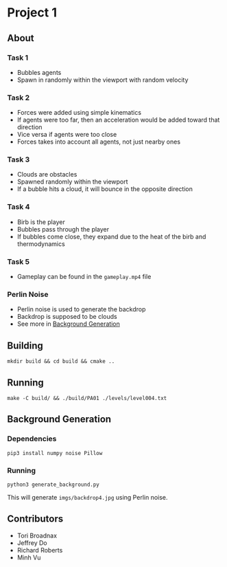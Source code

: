 # Project 1

## About

### Task 1
- Bubbles agents
- Spawn in randomly within the viewport with random velocity

### Task 2
- Forces were added using simple kinematics
- If agents were too far, then an acceleration would be added toward that direction
- Vice versa if agents were too close
- Forces takes into account all agents, not just nearby ones

### Task 3
- Clouds are obstacles
- Spawned randomly within the viewport
- If a bubble hits a cloud, it will bounce in the opposite direction

### Task 4
- Birb is the player
- Bubbles pass through the player
- If bubbles come close, they expand due to the heat of the birb and thermodynamics

### Task 5
- Gameplay can be found in the `gameplay.mp4` file

### Perlin Noise
- Perlin noise is used to generate the backdrop
- Backdrop is supposed to be clouds
- See more in [Background Generation](#background-generation)

## Building
```
mkdir build && cd build && cmake ..
```

## Running
```
make -C build/ && ./build/PA01 ./levels/level004.txt
```

## Background Generation

### Dependencies
```
pip3 install numpy noise Pillow
```

### Running
```
python3 generate_background.py
```
This will generate `imgs/backdrop4.jpg` using Perlin noise.

## Contributors

- Tori Broadnax
- Jeffrey Do
- Richard Roberts
- Minh Vu
